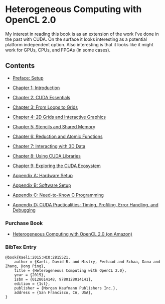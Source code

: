 # Heterogeneous Computing with OpenCL 2.0

My interest in reading this book is as an extension of the work I've done in the past with CUDA. On the surface it looks interesting as a potential platform independent option. Also interesting is that it looks like it might work for GPUs, CPUs, and FPGAs (in some cases).

## Contents

- [Preface: Setup](Chapter_00/readme.md)
- [Chapter 1: Introduction](Chapter_01/readme.md)
- [Chapter 2: CUDA Essentials](Chapter_02/readme.md)
- [Chapter 3: From Loops to Grids](Chapter_03/readme.md)
- [Chapter 4: 2D Grids and Interactive Graphics](Chapter_04/readme.md)
- [Chapter 5: Stencils and Shared Memory](Chapter_05/readme.md)
- [Chapter 6: Reduction and Atomic Functions](Chapter_06/readme.md)
- [Chapter 7: Interacting with 3D Data](Chapter_07/readme.md)
- [Chapter 8: Using CUDA Libraries](Chapter_08/readme.md)
- [Chapter 9: Exploring the CUDA Ecosystem](Chapter_09/readme.md)

- [Appendix A: Hardware Setup](Appendix_A/readme.md)
- [Appendix B: Software Setup](Appendix_B/readme.md)
- [Appendix C: Need-to-Know C Programming](Appendix_C/readme.md)
- [Appendix D: CUDA Practicalities: Timing, Profiling, Error Handling, and Debugging](Appendix_D/readme.md)


### Purchase Book

- [Heterogeneous Computing with OpenCL 2.0 (on Amazon)](https://amzn.to/2um3Sl8)

### BibTex Entry

``` text
@book{Kaeli:2015:HCO:2815521,
    author = {Kaeli, David R. and Mistry, Perhaad and Schaa, Dana and Zhang, Dong Ping},
    title = {Heterogeneous Computing with OpenCL 2.0},
    year = {2015},
    isbn = {0128014148, 9780128014141},
    edition = {1st},
    publisher = {Morgan Kaufmann Publishers Inc.},
    address = {San Francisco, CA, USA},
}
```